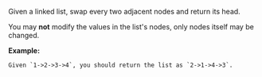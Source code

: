 Given a linked list, swap every two adjacent nodes and return its head.

You may **not** modify the values in the list's nodes, only nodes itself may be changed.

**Example:**

```
Given `1->2->3->4`, you should return the list as `2->1->4->3`.
```